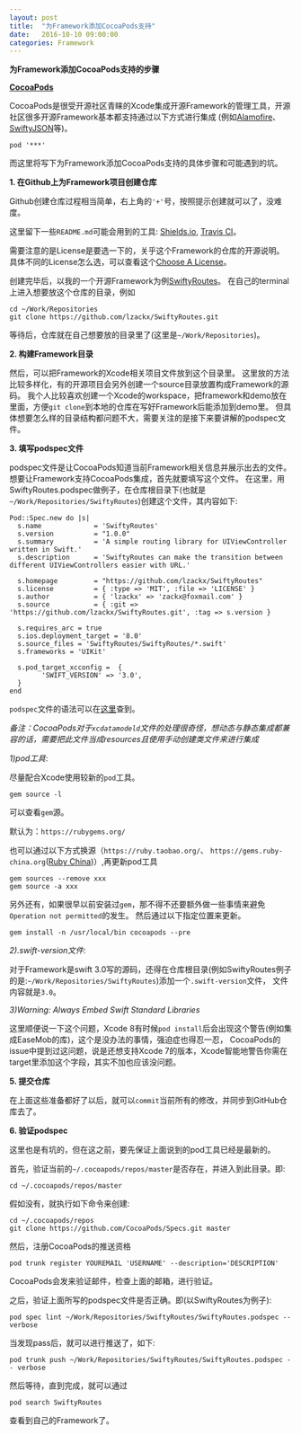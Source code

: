 ```yaml
---
layout: post
title:  "为Framework添加CocoaPods支持"
date:   2016-10-10 09:00:00
categories: Framework
---
```

**为Framework添加CocoaPods支持的步骤**

**[CocoaPods](https://cocoapods.org/)**

CocoaPods是很受开源社区青睐的Xcode集成开源Framework的管理工具，开源社区很多开源Framework基本都支持通过以下方式进行集成
(例如[Alamofire](https://github.com/Alamofire/Alamofire)、[SwiftyJSON](https://github.com/SwiftyJSON/SwiftyJSON)等)。

`pod '***'`

而这里将写下为Framework添加CocoaPods支持的具体步骤和可能遇到的坑。

**1. 在Github上为Framework项目创建仓库**

Github创建仓库过程相当简单，右上角的`'+'`号，按照提示创建就可以了，没难度。

这里留下一些`README.md`可能会用到的工具: [Shields.io](http://shields.io/), [Travis CI](https://travis-ci.org/)。

需要注意的是License是要选一下的，关乎这个Framework的仓库的开源说明。
具体不同的License怎么选，可以查看这个[Choose A License](http://choosealicense.com/)。

创建完毕后，以我的一个开源Framework为例[SwiftyRoutes](https://github.com/lzackx/SwiftyRoutes)。
在自己的terminal上进入想要放这个仓库的目录，例如

```
cd ~/Work/Repositories
git clone https://github.com/lzackx/SwiftyRoutes.git
```

等待后，仓库就在自己想要放的目录里了(这里是`~/Work/Repositories`)。

**2. 构建Framework目录**

然后，可以把Framework的Xcode相关项目文件放到这个目录里。
这里放的方法比较多样化，有的开源项目会另外创建一个source目录放置构成Framework的源码。
我个人比较喜欢创建一个Xcode的workspace，把framework和demo放在里面，方便`git clone`到本地的仓库在写好Framework后能添加到demo里。
但具体想要怎么样的目录结构都问题不大，需要关注的是接下来要讲解的podspec文件。

**3. 填写podspec文件**

podspec文件是让CocoaPods知道当前Framework相关信息并展示出去的文件。想要让Framework支持CocoaPods集成，首先就要填写这个文件。
在这里，用SwiftyRoutes.podspec做例子，在仓库根目录下(也就是`~/Work/Repositories/SwiftyRoutes`)创建这个文件，其内容如下:

```
Pod::Spec.new do |s|
  s.name             = 'SwiftyRoutes'
  s.version          = "1.0.0"
  s.summary          = 'A simple routing library for UIViewController written in Swift.'
  s.description      = 'SwiftyRoutes can make the transition between different UIViewControllers easier with URL.'

  s.homepage         = "https://github.com/lzackx/SwiftyRoutes"
  s.license          = { :type => 'MIT', :file => 'LICENSE' }
  s.author           = { 'lzackx' => 'zackx@foxmail.com' }
  s.source           = { :git => 'https://github.com/lzackx/SwiftyRoutes.git', :tag => s.version }

  s.requires_arc = true
  s.ios.deployment_target = '8.0'
  s.source_files = 'SwiftyRoutes/SwiftyRoutes/*.swift'
  s.frameworks = 'UIKit'
  
  s.pod_target_xcconfig =  {
        'SWIFT_VERSION' => '3.0',
  }
end
```

`podspec`文件的语法可以在[这里](https://guides.cocoapods.org/syntax/podspec.html)查到。

*备注：CocoaPods对于`xcdatamodeld`文件的处理很奇怪，想动态与静态集成都兼容的话，需要把此文件当成resources且使用手动创建类文件来进行集成*

*1)pod工具*:

尽量配合Xcode使用较新的`pod`工具。

```
gem source -l
```

可以查看`gem`源。

默认为：`https://rubygems.org/`

也可以通过以下方式换源（`https://ruby.taobao.org/`、 `https://gems.ruby-china.org`([Ruby China](https://ruby-china.org/))）,再更新pod工具

```
gem sources --remove xxx
gem source -a xxx
```

另外还有，如果很早以前安装过`gem`，那不得不还要额外做一些事情来避免`Operation not permitted`的发生。
然后通过以下指定位置来更新。

```
gem install -n /usr/local/bin cocoapods --pre
```

*2).swift-version文件*:

对于Framework是swift 3.0写的源码，还得在仓库根目录(例如SwiftyRoutes例子的是:`~/Work/Repositories/SwiftyRoutes`)添加一个`.swift-version`文件，
文件内容就是`3.0`。

*3)Warning: Always Embed Swift Standard Libraries*

这里顺便说一下这个问题，Xcode 8有时候`pod install`后会出现这个警告(例如集成EaseMob的库)，这个是没办法的事情，强迫症也得忍一忍，
CocoaPods的issue中提到过这问题，说是还想支持Xcode 7的版本，Xcode智能地警告你需在target里添加这个字段，其实不加也应该没问题。

**5. 提交仓库**

在上面这些准备都好了以后，就可以`commit`当前所有的修改，并同步到GitHub仓库去了。

**6. 验证podspec**

这里也是有坑的，但在这之前，要先保证上面说到的pod工具已经是最新的。

首先，验证当前的`~/.cocoapods/repos/master`是否存在，并进入到此目录。即:

`cd ~/.cocoapods/repos/master`

假如没有，就执行如下命令来创建:

```
cd ~/.cocoapods/repos
git clone https://github.com/CocoaPods/Specs.git master
```

然后，注册CocoaPods的推送资格

`pod trunk register YOUREMAIL 'USERNAME' --description='DESCRIPTION'`

CocoaPods会发来验证邮件，检查上面的邮箱，进行验证。

之后，验证上面所写的podspec文件是否正确。即(以SwiftyRoutes为例子):

`pod spec lint ~/Work/Repositories/SwiftyRoutes/SwiftyRoutes.podspec --verbose` 

当发现pass后，就可以进行推送了，如下:

`pod trunk push ~/Work/Repositories/SwiftyRoutes/SwiftyRoutes.podspec -- verbose`

然后等待，直到完成，就可以通过

`pod search SwiftyRoutes`

查看到自己的Framework了。
